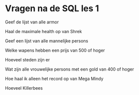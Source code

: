 # Vragen na de SQL les 1

Geef de lijst van alle armor

Haal de maximale health op van Shrek

Geef een lijst van alle mannelijke persons

Welke wapens hebben een prijs van 500 of hoger

Hoeveel steden zijn er

Wat zijn alle vrouwelijke persons met een gold van 400 of hoger

Hoe haal ik alleen het record op van Mega Mindy

Hoeveel Killerbees
